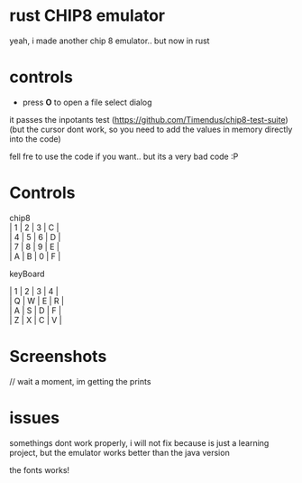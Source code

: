 # rust CHIP8 emulator

yeah, i made another chip 8 emulator.. but now in rust

# controls

* press **O** to open a file select dialog

it passes the inpotants test (https://github.com/Timendus/chip8-test-suite) (but the cursor dont work, so you need to add the values in memory directly into the code)

fell fre to use the code if you want.. but its a very bad code :P
 
# Controls

chip8              
| 1 | 2 | 3 | C |   
| 4 | 5 | 6 | D |   
| 7 | 8 | 9 | E |   
| A | B | 0 | F |   

keyBoard

| 1 | 2 | 3 | 4 |   
| Q | W | E | R |   
| A | S | D | F |   
| Z | X | C | V |  

# Screenshots

// wait a moment, im getting the prints

# issues

somethings dont work properly, i will not fix because is just a learning project, but the emulator works better than the java version


the fonts works!

